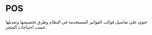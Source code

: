 # POS
حتوي على تفاصيل قوالب الفواتير المستخدمة في النظام وطرق تخصيصها وتعديلها حسب احتياجات المتجر.
